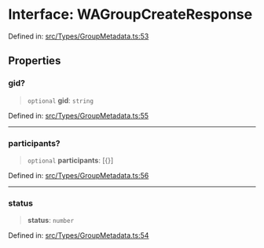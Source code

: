 # Interface: WAGroupCreateResponse

Defined in: [src/Types/GroupMetadata.ts:53](https://github.com/Fokusdotid/Baileys/blob/b457796e9982984bfe7323cdd6fea8bc613c4ed0/src/Types/GroupMetadata.ts#L53)

## Properties

### gid?

> `optional` **gid**: `string`

Defined in: [src/Types/GroupMetadata.ts:55](https://github.com/Fokusdotid/Baileys/blob/b457796e9982984bfe7323cdd6fea8bc613c4ed0/src/Types/GroupMetadata.ts#L55)

***

### participants?

> `optional` **participants**: \[\{\}\]

Defined in: [src/Types/GroupMetadata.ts:56](https://github.com/Fokusdotid/Baileys/blob/b457796e9982984bfe7323cdd6fea8bc613c4ed0/src/Types/GroupMetadata.ts#L56)

***

### status

> **status**: `number`

Defined in: [src/Types/GroupMetadata.ts:54](https://github.com/Fokusdotid/Baileys/blob/b457796e9982984bfe7323cdd6fea8bc613c4ed0/src/Types/GroupMetadata.ts#L54)
